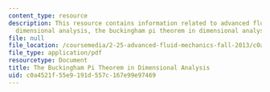 ```yaml
---
content_type: resource
description: This resource contains information related to advanced fluid mechanics,
  dimensional analysis, the buckingham pi theorem in dimensional analysis.
file: null
file_location: /coursemedia/2-25-advanced-fluid-mechanics-fall-2013/c0a4521f55e9191d557c167e99e97469_MIT2_25F13_The_Buckingham.pdf
file_type: application/pdf
resourcetype: Document
title: The Buckingham Pi Theorem in Dimensional Analysis
uid: c0a4521f-55e9-191d-557c-167e99e97469
---
```

